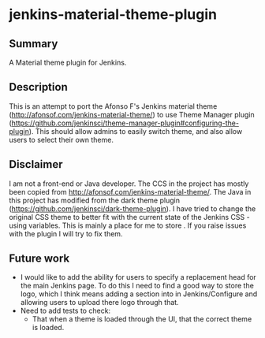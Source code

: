 # jenkins-material-theme-plugin
## Summary
A Material theme plugin for Jenkins.

## Description
This is an attempt to port the Afonso F's Jenkins material theme (http://afonsof.com/jenkins-material-theme/) to use Theme Manager plugin (https://github.com/jenkinsci/theme-manager-plugin#configuring-the-plugin).
This should allow admins to easily switch theme, and also allow users to select their own theme.

## Disclaimer
I am not a front-end or Java developer. The CCS in the project has mostly been copied from http://afonsof.com/jenkins-material-theme/. The Java in this project has modified from the dark theme plugin (https://github.com/jenkinsci/dark-theme-plugin). 
I have tried to change the original CSS theme to better fit with the current state of the Jenkins CSS - using variables.
This is mainly a place for me to store . If you raise issues with the plugin I will try to fix them.

## Future work
- I would like to add the ability for users to specify a replacement head for the main Jenkins page. To do this I need to find a good way to store the logo, which I think means adding a section into in Jenkins/Configure and allowing users to upload there logo through that.
- Need to add tests to check:
  - That when a theme is loaded through the UI, that the correct theme is loaded.
